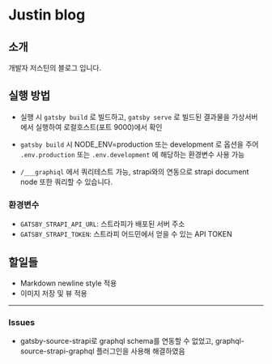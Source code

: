 # Justin blog

## 소개

개발자 저스틴의 블로그 입니다.

## 실행 방법

- 실행 시 `gatsby build` 로 빌드하고, `gatsby serve` 로 빌드된 결과물을 가상서버에서 실행하여 로컬호스트(포트 9000)에서 확인
- `gatsby build` 시 NODE_ENV=production 또는 development 로 옵션을 주어 `.env.production` 또는 `.env.development` 에 해당하는 환경변수 사용 가능

- `/___graphiql` 에서 쿼리테스트 가능, strapi와의 연동으로 strapi document node 또한 쿼리할 수 있습니다.

### 환경변수

- `GATSBY_STRAPI_API_URL`: 스트라피가 배포된 서버 주소
- `GATSBY_STRAPI_TOKEN`: 스트라피 어드민에서 얻을 수 있는 API TOKEN

## 할일들

- Markdown newline style 적용
- 이미지 저장 및 뷰 적용

---

### Issues

- gatsby-source-strapi로 graphql schema를 연동할 수 없었고, graphql-source-strapi-graphql 플러그인을 사용해 해결하였음
